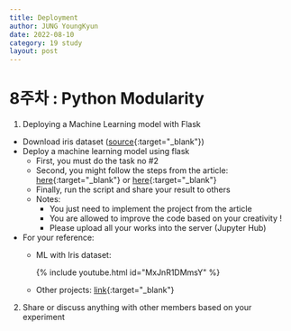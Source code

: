 ```yaml
---
title: Deployment
author: JUNG YoungKyun
date: 2022-08-10
category: 19 study
layout: post
---
```


# 8주차 : Python Modularity
1. Deploying a Machine Learning model with Flask​
- Download iris dataset ([source](https://gist.github.com/netj/8836201){:target="_blank"})​
- Deploy a machine learning model using flask ​
    - First, you must do the task no #2​
    - Second, you might follow the steps from the article: [here](https://www.section.io/engineering-education/deploying-machine-learning-models-using-flask/#output-display-page){:target="_blank"} or [here](https://abluesnake.tistory.com/106)​{:target="_blank"}
    - Finally, run the script and share your result to others​
    - Notes: ​
        - You just need to implement the project from the article​
        - You are allowed to improve the code based on your creativity !​
        - Please upload all your works into the server (Jupyter Hub)​
- For your reference:​
    - ML with Iris dataset:
    
        {% include youtube.html id="MxJnR1DMmsY" %}
        
    - Other projects: [link​](https://niceman.tistory.com/192){:target="_blank"}
2. Share or discuss anything with other members based on your experiment